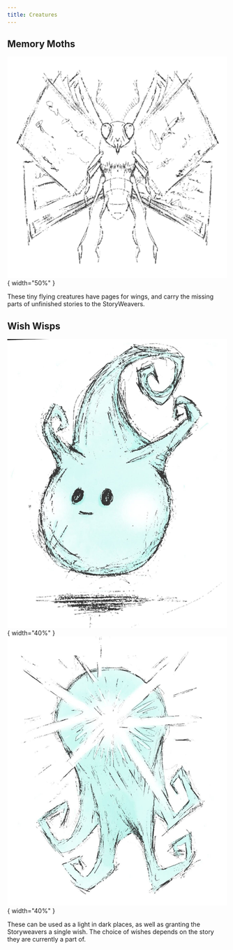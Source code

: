 ```yaml
---
title: Creatures
---
```


Memory Moths
------------

![Concept art of insect with paper pages for wings](img/memory-moth.jpg){ width="50%" }

These tiny flying creatures have pages for wings, and carry the missing parts of
unfinished stories to the StoryWeavers.

Wish Wisps
----------

![Concept art of an anthropomorphic glowing orb](img/wish-wisp-1.jpg){ width="40%" }
![Concept art of a glowing octopus-like orb](img/wish-wisp-2.jpg){ width="40%" }

These can be used as a light in dark places, as well as granting the
Storyweavers a single wish. The choice of wishes depends on the story they are
currently a part of.
